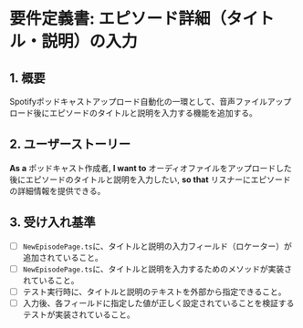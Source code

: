 # 要件定義書: エピソード詳細（タイトル・説明）の入力

## 1. 概要

Spotifyポッドキャストアップロード自動化の一環として、音声ファイルアップロード後にエピソードのタイトルと説明を入力する機能を追加する。

## 2. ユーザーストーリー

**As a** ポッドキャスト作成者,
**I want to** オーディオファイルをアップロードした後にエピソードのタイトルと説明を入力したい,
**so that** リスナーにエピソードの詳細情報を提供できる。

## 3. 受け入れ基準

- [ ] `NewEpisodePage.ts`に、タイトルと説明の入力フィールド（ロケーター）が追加されていること。
- [ ] `NewEpisodePage.ts`に、タイトルと説明を入力するためのメソッドが実装されていること。
- [ ] テスト実行時に、タイトルと説明のテキストを外部から指定できること。
- [ ] 入力後、各フィールドに指定した値が正しく設定されていることを検証するテストが実装されていること。
